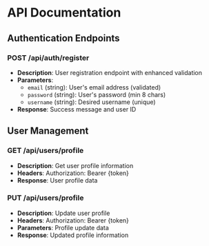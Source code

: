 # API Documentation

## Authentication Endpoints

<!-- ### POST /api/auth/login
- **Description**: User login endpoint
- **Parameters**: 
  - `username` (string): User's username
  - `password` (string): User's password
- **Response**: JWT token and user information -->

### POST /api/auth/register
- **Description**: User registration endpoint with enhanced validation
- **Parameters**:
  - `email` (string): User's email address (validated)
  - `password` (string): User's password (min 8 chars)
  - `username` (string): Desired username (unique)
- **Response**: Success message and user ID

## User Management

### GET /api/users/profile
- **Description**: Get user profile information
- **Headers**: Authorization: Bearer {token}
- **Response**: User profile data

### PUT /api/users/profile
- **Description**: Update user profile
- **Headers**: Authorization: Bearer {token}
- **Parameters**: Profile update data
- **Response**: Updated profile information
